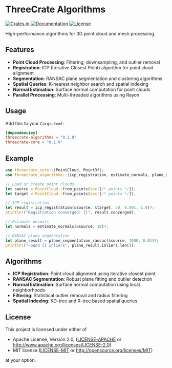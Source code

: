 # ThreeCrate Algorithms

[![Crates.io](https://img.shields.io/crates/v/threecrate-algorithms.svg)](https://crates.io/crates/threecrate-algorithms)
[![Documentation](https://docs.rs/threecrate-algorithms/badge.svg)](https://docs.rs/threecrate-algorithms)
[![License](https://img.shields.io/badge/license-MIT%20OR%20Apache--2.0-blue.svg)](https://github.com/rajgandhi1/threecrate#license)

High-performance algorithms for 3D point cloud and mesh processing.

## Features

- **Point Cloud Processing**: Filtering, downsampling, and outlier removal
- **Registration**: ICP (Iterative Closest Point) algorithm for point cloud alignment
- **Segmentation**: RANSAC plane segmentation and clustering algorithms
- **Spatial Queries**: K-nearest neighbor search and spatial indexing
- **Normal Estimation**: Surface normal computation for point clouds
- **Parallel Processing**: Multi-threaded algorithms using Rayon

## Usage

Add this to your `Cargo.toml`:

```toml
[dependencies]
threecrate-algorithms = "0.1.0"
threecrate-core = "0.1.0"
```

## Example

```rust
use threecrate_core::{PointCloud, Point3f};
use threecrate_algorithms::{icp_registration, estimate_normals, plane_segmentation_ransac};

// Load or create point clouds
let source = PointCloud::from_points(vec![/* points */]);
let target = PointCloud::from_points(vec![/* points */]);

// ICP registration
let result = icp_registration(&source, &target, 50, 0.001, 1.0)?;
println!("Registration converged: {}", result.converged);

// Estimate normals
let normals = estimate_normals(&source, 10)?;

// RANSAC plane segmentation
let plane_result = plane_segmentation_ransac(&source, 1000, 0.01)?;
println!("Found {} inliers", plane_result.inliers.len());
```

## Algorithms

- **ICP Registration**: Point cloud alignment using iterative closest point
- **RANSAC Segmentation**: Robust plane fitting and outlier detection
- **Normal Estimation**: Surface normal computation using local neighborhoods
- **Filtering**: Statistical outlier removal and radius filtering
- **Spatial Indexing**: KD-tree and R-tree based spatial queries

## License

This project is licensed under either of

- Apache License, Version 2.0, ([LICENSE-APACHE](LICENSE-APACHE) or http://www.apache.org/licenses/LICENSE-2.0)
- MIT license ([LICENSE-MIT](LICENSE-MIT) or http://opensource.org/licenses/MIT)

at your option. 